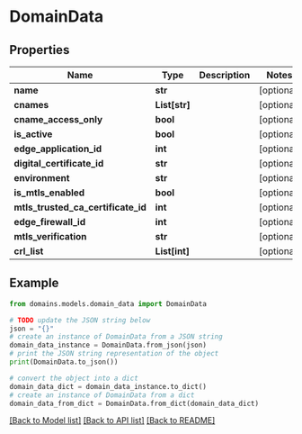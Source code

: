 # DomainData


## Properties

Name | Type | Description | Notes
------------ | ------------- | ------------- | -------------
**name** | **str** |  | [optional] 
**cnames** | **List[str]** |  | [optional] 
**cname_access_only** | **bool** |  | [optional] 
**is_active** | **bool** |  | [optional] 
**edge_application_id** | **int** |  | [optional] 
**digital_certificate_id** | **str** |  | [optional] 
**environment** | **str** |  | [optional] 
**is_mtls_enabled** | **bool** |  | [optional] 
**mtls_trusted_ca_certificate_id** | **int** |  | [optional] 
**edge_firewall_id** | **int** |  | [optional] 
**mtls_verification** | **str** |  | [optional] 
**crl_list** | **List[int]** |  | [optional] 

## Example

```python
from domains.models.domain_data import DomainData

# TODO update the JSON string below
json = "{}"
# create an instance of DomainData from a JSON string
domain_data_instance = DomainData.from_json(json)
# print the JSON string representation of the object
print(DomainData.to_json())

# convert the object into a dict
domain_data_dict = domain_data_instance.to_dict()
# create an instance of DomainData from a dict
domain_data_from_dict = DomainData.from_dict(domain_data_dict)
```
[[Back to Model list]](../README.md#documentation-for-models) [[Back to API list]](../README.md#documentation-for-api-endpoints) [[Back to README]](../README.md)


